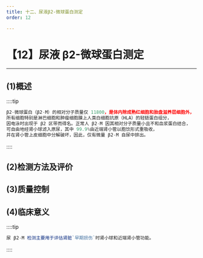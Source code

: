 ```yaml
---
title: 十二、尿液β2-微球蛋白测定
order: 12

---
```


# 【12】尿液 β2-微球蛋白测定

<kaodian :text="'临床检验基础记忆卡'" />

<!-- ###### 第九章 尿液化学检查

> 临床检验基础 -->

<beitiL/>

---

## (1)概述

<son :text="'临床检验基础检验记忆卡'" text1="(1)概述" :textOption="[['了解','基础知识','相关专业知识'],['了解','基础知识','专业知识'],['了解','基础知识','专业知识']]" />

::::tip

```js
β2-微球蛋白（β2-M）的相对分子质量仅 11800，是体内除成熟红细胞和胎盘滋养层细胞外，
所有细胞特别是淋巴细胞和肿瘤细胞膜上人类白细胞抗原（HLA）的轻链蛋白组分，
因电泳时出现于 β2 区带而得名。正常人 β2-M 因其相对分子质量小且不和血浆蛋白结合，
可自由地经肾小球滤入原尿，其中 99.9%由近端肾小管以胞饮形式重吸收，
并在肾小管上皮细胞中分解破坏，因此，仅有微量 β2-M 自尿中排出。
```

::::

## (2)检测方法及评价

<son :text="'临床检验基础检验记忆卡'" text1="(2)检测方法及评价" :textOption="[['了解','相关专业知识','专业实践能力'],['了解','专业知识','专业实践能力'],['了解','专业知识','专业实践能力']]" />

## (3)质量控制

<son :text="'临床检验基础检验记忆卡'" text1="(3)质量控制" :textOption="[['了解','相关专业知识','专业实践能力'],['了解','专业知识','专业实践能力'],['了解','专业知识','专业实践能力']]" />

## (4)临床意义

<son :text="'临床检验基础检验记忆卡'" text1="(4)临床意义" :textOption="[['了解','专业知识','专业实践能力'],['了解','相关专业知识','专业实践能力'],['掌握','相关专业知识','专业实践能力']]" />

::::tip

```js
尿 β2-M 检测主要用于评估肾脏`早期损伤`时肾小球和近端肾小管功能。

```

::::
